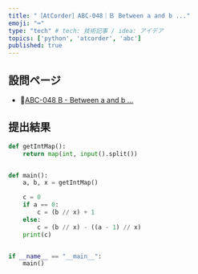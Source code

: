```yaml
---
title: "［AtCorder］ABC-048｜Ｂ Between a and b ..."
emoji: "⌨️"
type: "tech" # tech: 技術記事 / idea: アイデア
topics: ['python', 'atcorder', 'abc']
published: true
---
```


## 設問ページ

- 🔗[ABC-048 B - Between a and b ...](https://atcoder.jp/contests/abc048/tasks/abc048_b)

## 提出結果

```python
def getIntMap():
    return map(int, input().split())


def main():
    a, b, x = getIntMap()

    c = 0
    if a == 0:
        c = (b // x) + 1
    else:
        c = (b // x) - ((a - 1) // x)
    print(c)


if __name__ == "__main__":
    main()
```

